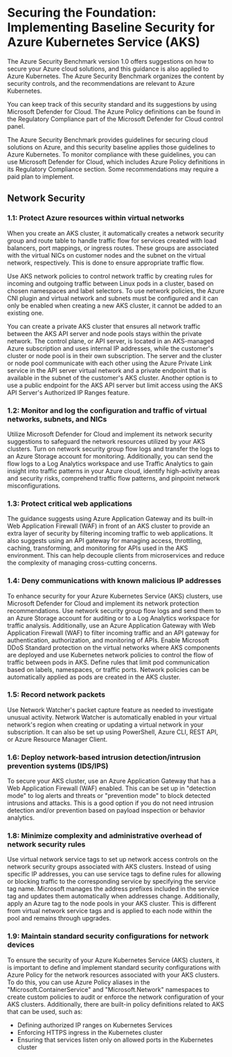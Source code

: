 # Securing the Foundation: Implementing Baseline Security for Azure Kubernetes Service (AKS)

The Azure Security Benchmark version 1.0 offers suggestions on how to secure your Azure cloud solutions, and this guidance is also applied to Azure Kubernetes. The Azure Security Benchmark organizes the content by security controls, and the recommendations are relevant to Azure Kubernetes.

You can keep track of this security standard and its suggestions by using Microsoft Defender for Cloud. The Azure Policy definitions can be found in the Regulatory Compliance part of the Microsoft Defender for Cloud control panel.

The Azure Security Benchmark provides guidelines for securing cloud solutions on Azure, and this security baseline applies those guidelines to Azure Kubernetes. To monitor compliance with these guidelines, you can use Microsoft Defender for Cloud, which includes Azure Policy definitions in its Regulatory Compliance section. Some recommendations may require a paid plan to implement.

## **Network Security**

### **1.1: Protect Azure resources within virtual networks**
When you create an AKS cluster, it automatically creates a network security group and route table to handle traffic flow for services created with load balancers, port mappings, or ingress routes. These groups are associated with the virtual NICs on customer nodes and the subnet on the virtual network, respectively. This is done to ensure appropriate traffic flow.

Use AKS network policies to control network traffic by creating rules for incoming and outgoing traffic between Linux pods in a cluster, based on chosen namespaces and label selectors. To use network policies, the Azure CNI plugin and virtual network and subnets must be configured and it can only be enabled when creating a new AKS cluster, it cannot be added to an existing one.

You can create a private AKS cluster that ensures all network traffic between the AKS API server and node pools stays within the private network. The control plane, or API server, is located in an AKS-managed Azure subscription and uses internal IP addresses, while the customer's cluster or node pool is in their own subscription. The server and the cluster or node pool communicate with each other using the Azure Private Link service in the API server virtual network and a private endpoint that is available in the subnet of the customer's AKS cluster. Another option is to use a public endpoint for the AKS API server but limit access using the AKS API Server's Authorized IP Ranges feature.

### **1.2: Monitor and log the configuration and traffic of virtual networks, subnets, and NICs**
Utilize Microsoft Defender for Cloud and implement its network security suggestions to safeguard the network resources utilized by your AKS clusters. Turn on network security group flow logs and transfer the logs to an Azure Storage account for monitoring. Additionally, you can send the flow logs to a Log Analytics workspace and use Traffic Analytics to gain insight into traffic patterns in your Azure cloud, identify high-activity areas and security risks, comprehend traffic flow patterns, and pinpoint network misconfigurations.


### **1.3: Protect critical web applications**
The guidance suggests using Azure Application Gateway and its built-in Web Application Firewall (WAF) in front of an AKS cluster to provide an extra layer of security by filtering incoming traffic to web applications. It also suggests using an API gateway for managing access, throttling, caching, transforming, and monitoring for APIs used in the AKS environment. This can help decouple clients from microservices and reduce the complexity of managing cross-cutting concerns.


### **1.4: Deny communications with known malicious IP addresses**
To enhance security for your Azure Kubernetes Service (AKS) clusters, use Microsoft Defender for Cloud and implement its network protection recommendations. Use network security group flow logs and send them to an Azure Storage account for auditing or to a Log Analytics workspace for traffic analysis. Additionally, use an Azure Application Gateway with Web Application Firewall (WAF) to filter incoming traffic and an API gateway for authentication, authorization, and monitoring of APIs. Enable Microsoft DDoS Standard protection on the virtual networks where AKS components are deployed and use Kubernetes network policies to control the flow of traffic between pods in AKS. Define rules that limit pod communication based on labels, namespaces, or traffic ports. Network policies can be automatically applied as pods are created in the AKS cluster.


### **1.5: Record network packets**
Use Network Watcher's packet capture feature as needed to investigate unusual activity. Network Watcher is automatically enabled in your virtual network's region when creating or updating a virtual network in your subscription. It can also be set up using PowerShell, Azure CLI, REST API, or Azure Resource Manager Client.


### **1.6: Deploy network-based intrusion detection/intrusion prevention systems (IDS/IPS)**
To secure your AKS cluster, use an Azure Application Gateway that has a Web Application Firewall (WAF) enabled. This can be set up in "detection mode" to log alerts and threats or "prevention mode" to block detected intrusions and attacks. This is a good option if you do not need intrusion detection and/or prevention based on payload inspection or behavior analytics.

### **1.8: Minimize complexity and administrative overhead of network security rules**
Use virtual network service tags to set up network access controls on the network security groups associated with AKS clusters. Instead of using specific IP addresses, you can use service tags to define rules for allowing or blocking traffic to the corresponding service by specifying the service tag name. Microsoft manages the address prefixes included in the service tag and updates them automatically when addresses change. Additionally, apply an Azure tag to the node pools in your AKS cluster. This is different from virtual network service tags and is applied to each node within the pool and remains through upgrades.

### **1.9: Maintain standard security configurations for network devices**

To ensure the security of your Azure Kubernetes Service (AKS) clusters, it is important to define and implement standard security configurations with Azure Policy for the network resources associated with your AKS clusters. To do this, you can use Azure Policy aliases in the "Microsoft.ContainerService" and "Microsoft.Network" namespaces to create custom policies to audit or enforce the network configuration of your AKS clusters. Additionally, there are built-in policy definitions related to AKS that can be used, such as:

- Defining authorized IP ranges on Kubernetes Services
- Enforcing HTTPS ingress in the Kubernetes cluster
- Ensuring that services listen only on allowed ports in the Kubernetes cluster

